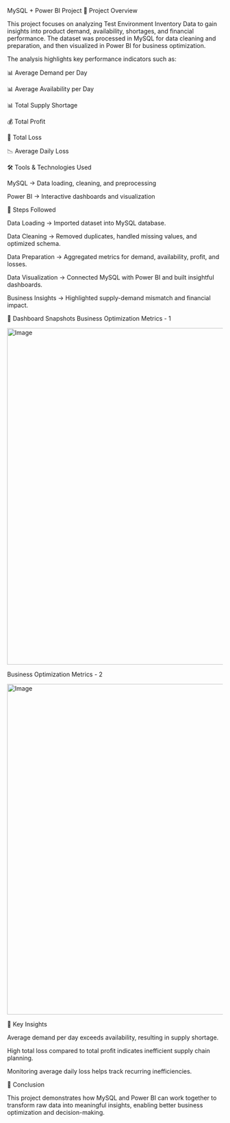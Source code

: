 MySQL + Power BI Project
📌 Project Overview

This project focuses on analyzing Test Environment Inventory Data to gain insights into product demand, availability, shortages, and financial performance. The dataset was processed in MySQL for data cleaning and preparation, and then visualized in Power BI for business optimization.

The analysis highlights key performance indicators such as:

📊 Average Demand per Day

📊 Average Availability per Day

📊 Total Supply Shortage

💰 Total Profit

💸 Total Loss

📉 Average Daily Loss

🛠️ Tools & Technologies Used

MySQL → Data loading, cleaning, and preprocessing

Power BI → Interactive dashboards and visualization

🚀 Steps Followed

Data Loading → Imported dataset into MySQL database.

Data Cleaning → Removed duplicates, handled missing values, and optimized schema.

Data Preparation → Aggregated metrics for demand, availability, profit, and losses.

Data Visualization → Connected MySQL with Power BI and built insightful dashboards.

Business Insights → Highlighted supply-demand mismatch and financial impact.

📸 Dashboard Snapshots
Business Optimization Metrics - 1

<img width="1536" height="786" alt="Image" src="https://github.com/user-attachments/assets/78c084f9-674a-4a01-aa9a-f6ec56ce5ca5" />

Business Optimization Metrics - 2

<img width="1524" height="772" alt="Image" src="https://github.com/user-attachments/assets/b9d5794c-0b56-40ce-9484-389d424c89d3" />

🎯 Key Insights

Average demand per day exceeds availability, resulting in supply shortage.

High total loss compared to total profit indicates inefficient supply chain planning.

Monitoring average daily loss helps track recurring inefficiencies.

📌 Conclusion

This project demonstrates how MySQL and Power BI can work together to transform raw data into meaningful insights, enabling better business optimization and decision-making.
